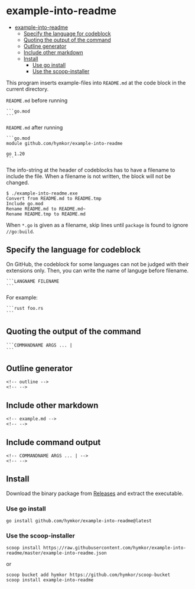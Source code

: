 example-into-readme
===================

<!-- outline -->

- [example-into-readme](#example-into-readme)
    - [Specify the language for codeblock](#specify-the-language-for-codeblock)
    - [Quoting the output of the command](#quoting-the-output-of-the-command)
    - [Outline generator](#outline-generator)
    - [Include other markdown](#include-other-markdown)
    - [Install](#install)
        - [Use go install](#use-go-install)
        - [Use the scoop-installer](#use-the-scoop-installer)

<!-- -->

This program inserts example-files into `README.md` at the code block in the current directory.

`README.md` before running

    ```go.mod
    ```

`README.md` after running

    ```go.mod
    module github.com/hymkor/example-into-readme
    
    go 1.20
    ```

The info-string at the header of codeblocks has to have a filename to include the file.
When a filename is not written, the block will not be changed.

```
$ ./example-into-readme.exe
Convert from README.md to README.tmp
Include go.mod
Rename README.md to README.md~
Rename README.tmp to README.md
```

When `*.go` is given as a filename, skip lines until `package` is found to ignore `//go:build`.

Specify the language for codeblock
----------------------------------

On GitHub, the codeblock for some languages can not be judged with their extensions only. Then, you can write the name of languge before filename.

    ```LANGNAME FILENAME
    ```

For example:

    ```rust foo.rs
    ```

Quoting the output of the command
-----

    ```COMMANDNAME ARGS ... |
    ```

Outline generator
-----------------

    <!-- outline -->
    <!-- -->

Include other markdown
----------------

    <!-- example.md -->
    <!-- -->

Include command output
----------------------

    <!-- COMMANDNAME ARGS ... | -->
    <!-- -->

Install
-------

Download the binary package from [Releases](https://github.com/hymkor/example-into-readme/releases) and extract the executable.


### Use go install

```
go install github.com/hymkor/example-into-readme@latest
```

### Use the scoop-installer

```
scoop install https://raw.githubusercontent.com/hymkor/example-into-readme/master/example-into-readme.json
```

or

```
scoop bucket add hymkor https://github.com/hymkor/scoop-bucket
scoop install example-into-readme
```
